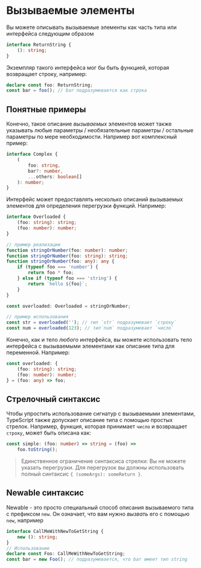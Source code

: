 # Вызываемые элементы

Вы можете описывать вызываемые элементы как часть типа или интерфейса следующим образом

```ts
interface ReturnString {
    (): string;
}
```

Экземпляр такого интерфейса мог бы быть функцией, которая возвращает строку, например:

```ts
declare const foo: ReturnString;
const bar = foo(); // bar подразумевается как строка
```

## Понятные примеры

Конечно, такое описание _вызываемых_ элементов может также указывать любые параметры / необязательные параметры / остальные параметры по мере необходимости. Например вот комплексный пример:

```ts
interface Complex {
    (
        foo: string,
        bar?: number,
        ...others: boolean[]
    ): number;
}
```

Интерфейс может предоставлять несколько описаний вызываемых элементов для определения перегрузки функций. Например:

```ts
interface Overloaded {
    (foo: string): string;
    (foo: number): number;
}

// пример реализации
function stringOrNumber(foo: number): number;
function stringOrNumber(foo: string): string;
function stringOrNumber(foo: any): any {
    if (typeof foo === 'number') {
        return foo * foo;
    } else if (typeof foo === 'string') {
        return `hello ${foo}`;
    }
}

const overloaded: Overloaded = stringOrNumber;

// пример использования
const str = overloaded(''); // тип `str` подразумевает `строку`
const num = overloaded(123); // тип`num` подразумевает `число`
```

Конечно, как и тело _любого_ интерфейса, вы можете использовать тело интерфейса с вызываемыми элементами как описание типа для переменной. Например:

```ts
const overloaded: {
    (foo: string): string;
    (foo: number): number;
} = (foo: any) => foo;
```

## Стрелочный синтаксис

Чтобы упростить использование сигнатур с вызываемыми элементами, TypeScript также допускает описание типа с помощью простых стрелок. Например, функция, которая принимает `число` и возвращает `строку`, может быть описана как:

```ts
const simple: (foo: number) => string = (foo) =>
    foo.toString();
```

> Единственное ограничение синтаксиса стрелки: Вы не можете указать перегрузки. Для перегрузок вы должны использовать полный синтаксис `{ (someArgs): someReturn }`.

## Newable синтаксис

Newable - это просто специальный способ описания вызываемого типа с префиксом `new`. Он означает, что вам нужно _вызвать_ его с помощью `new`, например

```ts
interface CallMeWithNewToGetString {
    new (): string;
}
// Использование
declare const Foo: CallMeWithNewToGetString;
const bar = new Foo(); // подразумевается, что bar имеет тип string
```
